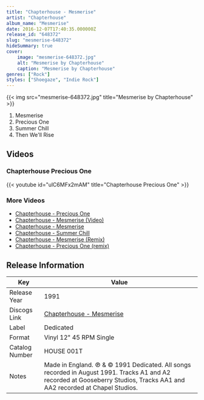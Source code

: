 ```yaml
---
title: "Chapterhouse - Mesmerise"
artist: "Chapterhouse"
album_name: "Mesmerise"
date: 2016-12-07T17:40:35.000000Z
release_id: "648372"
slug: "mesmerise-648372"
hideSummary: true
cover:
    image: "mesmerise-648372.jpg"
    alt: "Mesmerise by Chapterhouse"
    caption: "Mesmerise by Chapterhouse"
genres: ["Rock"]
styles: ["Shoegaze", "Indie Rock"]
---
```


{{< img src="mesmerise-648372.jpg" title="Mesmerise by Chapterhouse" >}}

<!-- section break -->

1. Mesmerise
2. Precious One
3. Summer Chill
4. Then We'll Rise

<!-- section break -->




## Videos
### Chapterhouse Precious One
{{< youtube id="ulC6MFx2mAM" title="Chapterhouse Precious One" >}}<br>

### More Videos

- [Chapterhouse - Precious One](https://www.youtube.com/watch?v=HW0JWRt0t1A)
- [Chapterhouse - Mesmerise (Video)](https://www.youtube.com/watch?v=Ecm0BVOt62A)
- [Chapterhouse - Mesmerise](https://www.youtube.com/watch?v=YDlLNdoTxLs)
- [Chapterhouse - Summer Chill](https://www.youtube.com/watch?v=A434PaWxN_Q)
- [Chapterhouse - Mesmerise (Remix)](https://www.youtube.com/watch?v=USVFDiAYveM)
- [Chapterhouse - Precious One (remix)](https://www.youtube.com/watch?v=DwwaIT5K6mI)


## Release Information
|  Key           | Value                                                |
| ---------------| ---------------------------------------------------- |
| Release Year   | 1991                                   |
| Discogs Link   | [Chapterhouse - Mesmerise](https://www.discogs.com/release/648372-Chapterhouse-Mesmerise) |
| Label          | Dedicated |
| Format         | Vinyl 12" 45 RPM Single |
| Catalog Number | HOUSE 001T |
| Notes | Made in England.  ℗ & © 1991 Dedicated.  All songs recorded in August 1991. Tracks A1 and A2 recorded at Gooseberry Studios, Tracks AA1 and AA2 recorded at Chapel Studios. |